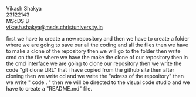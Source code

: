 

Vikash Shakya   
23122143   
MScDS B  
vikash.shakya@msds.christuniversity.in

first we have to create a new repository and then we have to create a folder where we are going to save our all the coding and all the files then we have to make a clone of the repository then we will go to the folder then write cmd on the file where we have the make the clone of our repository then in the cmd interface we are going to clone our repository then we write the code "git clone URL" that i have copied from the github site then after cloning then we write cd and we write the "adress of the repository" then we write " code . " then we will be directed to the visual code studio and we have to create a "README.md" file.


